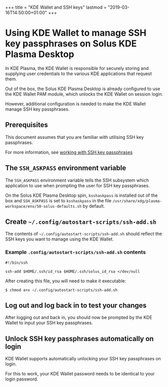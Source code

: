 +++
title = "KDE Wallet and SSH keys"
lastmod = "2019-03-16T14:50:00+01:00"
+++
# Using KDE Wallet to manage SSH key passphrases on Solus KDE Plasma Desktop

In KDE Plasma, the KDE Wallet is responsible for securely storing and supplying
user credentials to the various KDE applications that request them.

Out of the box, the Solus KDE Plasma Desktop is already configured to use the
KDE Wallet PAM module, which unlocks the KDE Wallet on session login.

However, additional configuration is needed to make the KDE Wallet manage
SSH key passphrases.

## Prerequisites

This document assumes that you are familiar with utilising SSH key passphrases.

For more information, see [working with SSH key passphrases](https://help.github.com/en/articles/working-with-ssh-key-passphrases)

## The `SSH_ASKPASS` environment variable

The `SSH_ASKPASS` environment variable tells the SSH subsystem which application
to use when prompting the user for SSH key passphrases.

On the Solus KDE Plasma Desktop spin, `ksshaskpass` is installed out of the box
and `SSH_ASKPASS` is set to `ksshaskpass` in the file
`/usr/share/xdg/plasma-workspace/env/50-solus-defaults.sh` by default.

## Create `~/.config/autostart-scripts/ssh-add.sh` 

The contents of `~/.config/autostart-scripts/ssh-add.sh` should reflect the SSH
keys you want to manage using the KDE Wallet.

### Example `.config/autostart-scripts/ssh-add.sh` contents

```
#!/bin/ssh

ssh-add $HOME/.ssh/id_rsa $HOME/.ssh/solus_id_rsa </dev/null
```

After creating this file, you will need to make it executable:

`$ chmod a+x ~/.config/autostart-scripts/ssh-add.sh`

## Log out and log back in to test your changes

After logging out and back in, you should now be prompted by the KDE Wallet
to input your SSH key passphrases.

## Unlock SSH key passphrases automatically on login

KDE Wallet supports automatically unlocking your SSH key passphrases on login.

For this to work, your KDE Wallet password needs to be identical to your login
password.
